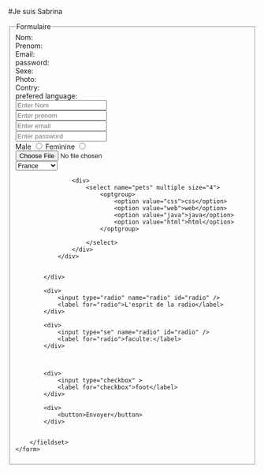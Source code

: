 #Je suis Sabrina

<!DOCTYPE html>
<html lang="en">
<head>
    <meta charset="UTF-8">
    <meta name="viewport" content="width=device-width, initial-scale=1.0">
    <link rel="stylesheet" href="menu.css">
    <title>Document</title>
</head>
<body>
    <form action="">
        <fieldset>
            <legend>Formulaire</legend>
            <div class="milieu">
                <div class="left">
                    <div class="top"><label for="nom"> Nom:</label></div>
                    <div class="top"><label for="prenom">Prenom:</label></div>
                    <div class="top"><label for="email">Email:</label></div>
                    <div class="top"><label for="password">password:</label></div>
                    <div class="top"><label for="sexe">Sexe:</label></div>
                    <div class="top"><label for="file">Photo:</label></div>
                    <div class="top"><label for="">Contry:</label></div>
                    <div class="top"><label for="">prefered language:</label></div>
                </div>
                <div class="right">
                    <div class="top"><input type="text" placeholder="Enter Nom"></div>
                    <div class="top"><input type="text" placeholder="Enter prenom"></div>
                    <div class="top"><input type="email" placeholder="Enter email "></div>
                    <div class="top"><input type="password" placeholder="Enter password"></div>
                    <div class="top">
                       <label for="radio">Male</label> <input type="radio" name="radio">
                       <label for="radio">Feminine</label> <input type="radio" name="radio" >
                    </div>
                    <div class="top"><input type="file" ></div>
                    <div>
                        <select name="" id="">
                            <option value="">France</option>
                            <option value="">Cameroun</option>
                        </select>
                    </div>

                    <div>
                        <select name="pets" multiple size="4">
                            <optgroup>
                                <option value="css">css</option>
                                <option value="web">web</option>
                                <option value="java">java</option>
                                <option value="html">html</option>
                            </optgroup>
                            
                        </select>
                    </div>
                </div>
                    

            </div>

            <div>
                <input type="radio" name="radio" id="radio" />
                <label for="radio">L'esprit de la radio</label>
            </div>

            <div>
                <input type="se" name="radio" id="radio" />
                <label for="radio">faculte:</label>
            </div>

            

            <div>
                <input type="checkbox" >
                <label for="checkbox">foot</label>
            </div>

            <div>
                <button>Envoyer</button>
            </div>
                

        </fieldset>
    </form>
    
</body>
</html>
